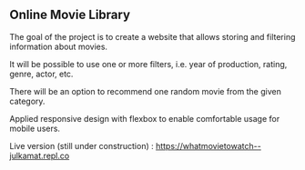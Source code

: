 Online Movie Library
--------------------

The goal of the project is to create a website that allows storing and filtering information about movies.

It will be possible to use one or more filters, i.e. year of production, rating, genre, actor, etc.

There will be an option to recommend one random movie from the given category.


Applied responsive design with flexbox to enable comfortable usage for mobile users. 

Live version (still under construction) :
https://whatmovietowatch--julkamat.repl.co
